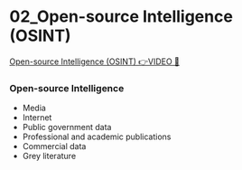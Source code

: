 # 02_Open-source Intelligence (OSINT)

[Open-source Intelligence (OSINT) 👉VIDEO &#128279;](https://codered.eccouncil.org/courseVideo/Kali-for-Penetration-Testers?lessonId=74ef92f3-5163-49a3-9c62-b61474bdcb16&finalAssessment=false)

### Open-source Intelligence

- Media
- Internet
- Public government data
- Professional and academic publications
- Commercial data
- Grey literature
